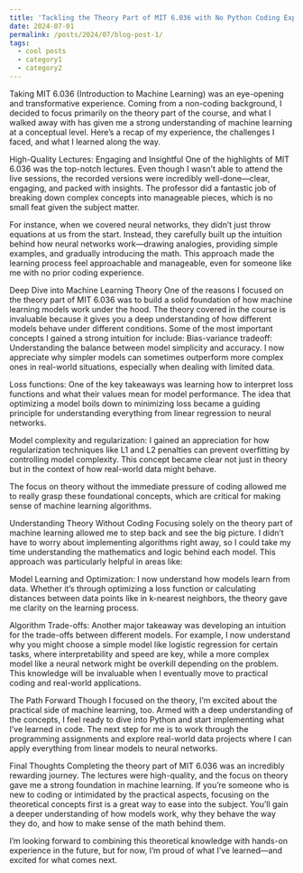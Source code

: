 ```yaml
---
title: 'Tackling the Theory Part of MIT 6.036 with No Python Coding Experience: A Personal Journey'
date: 2024-07-01
permalink: /posts/2024/07/blog-post-1/
tags:
  - cool posts
  - category1
  - category2
---
```


Taking MIT 6.036 (Introduction to Machine Learning) was an eye-opening and transformative experience. Coming from a non-coding background, I decided to focus primarily on the theory part of the course, and what I walked away with has given me a strong understanding of machine learning at a conceptual level. Here’s a recap of my experience, the challenges I faced, and what I learned along the way.

High-Quality Lectures: Engaging and Insightful
One of the highlights of MIT 6.036 was the top-notch lectures. Even though I wasn’t able to attend the live sessions, the recorded versions were incredibly well-done—clear, engaging, and packed with insights. The professor did a fantastic job of breaking down complex concepts into manageable pieces, which is no small feat given the subject matter.

For instance, when we covered neural networks, they didn’t just throw equations at us from the start. Instead, they carefully built up the intuition behind how neural networks work—drawing analogies, providing simple examples, and gradually introducing the math. This approach made the learning process feel approachable and manageable, even for someone like me with no prior coding experience.

Deep Dive into Machine Learning Theory
One of the reasons I focused on the theory part of MIT 6.036 was to build a solid foundation of how machine learning models work under the hood. The theory covered in the course is invaluable because it gives you a deep understanding of how different models behave under different conditions. Some of the most important concepts I gained a strong intuition for include:
Bias-variance tradeoff: Understanding the balance between model simplicity and accuracy. I now appreciate why simpler models can sometimes outperform more complex ones in real-world situations, especially when dealing with limited data.

Loss functions: One of the key takeaways was learning how to interpret loss functions and what their values mean for model performance. The idea that optimizing a model boils down to minimizing loss became a guiding principle for understanding everything from linear regression to neural networks.

Model complexity and regularization: I gained an appreciation for how regularization techniques like L1 and L2 penalties can prevent overfitting by controlling model complexity. This concept became clear not just in theory but in the context of how real-world data might behave.

The focus on theory without the immediate pressure of coding allowed me to really grasp these foundational concepts, which are critical for making sense of machine learning algorithms.

Understanding Theory Without Coding
Focusing solely on the theory part of machine learning allowed me to step back and see the big picture. I didn’t have to worry about implementing algorithms right away, so I could take my time understanding the mathematics and logic behind each model. This approach was particularly helpful in areas like:

Model Learning and Optimization: I now understand how models learn from data. Whether it’s through optimizing a loss function or calculating distances between data points like in k-nearest neighbors, the theory gave me clarity on the learning process.

Algorithm Trade-offs: Another major takeaway was developing an intuition for the trade-offs between different models. For example, I now understand why you might choose a simple model like logistic regression for certain tasks, where interpretability and speed are key, while a more complex model like a neural network might be overkill depending on the problem. This knowledge will be invaluable when I eventually move to practical coding and real-world applications.

The Path Forward
Though I focused on the theory, I’m excited about the practical side of machine learning, too. Armed with a deep understanding of the concepts, I feel ready to dive into Python and start implementing what I’ve learned in code. The next step for me is to work through the programming assignments and explore real-world data projects where I can apply everything from linear models to neural networks.

Final Thoughts
Completing the theory part of MIT 6.036 was an incredibly rewarding journey. The lectures were high-quality, and the focus on theory gave me a strong foundation in machine learning. If you’re someone who is new to coding or intimidated by the practical aspects, focusing on the theoretical concepts first is a great way to ease into the subject. You’ll gain a deeper understanding of how models work, why they behave the way they do, and how to make sense of the math behind them.

I’m looking forward to combining this theoretical knowledge with hands-on experience in the future, but for now, I’m proud of what I’ve learned—and excited for what comes next.
